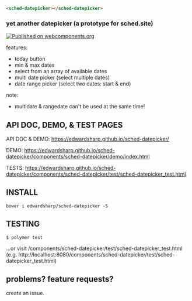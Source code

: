 <!---
```
<custom-element-demo>
  <template>
    <script src="../webcomponentsjs/webcomponents-lite.js"></script>
    <link rel="import" href="../iron-demo-helpers/demo-pages-shared-styles.html">
    <link rel="import" href="../iron-demo-helpers/demo-snippet.html">
    <link rel="import" href="sched-datepicker.html">
    <style is="custom-style" include="demo-pages-shared-styles"></style>
    <next-code-block></next-code-block>
  </template>
</custom-element-demo>
```
-->
```html
<sched-datepicker></sched-datepicker>
```

### yet another datepicker (a prototype for sched.site)

[![Published on webcomponents.org](https://img.shields.io/badge/webcomponents.org-published-blue.svg)](https://www.webcomponents.org/element/edwardsharp/sched-datepicker)

features:
  - today button 
  - min & max dates 
  - select from an array of available dates
  - multi date picker (select multiple dates)
  - date range picker (select two dates: start & end)

note: 
  - multidate & rangedate can't be used at the same time! 


## API DOC, DEMO, & TEST PAGES

API DOC & DEMO: https://edwardsharp.github.io/sched-datepicker/

DEMO: https://edwardsharp.github.io/sched-datepicker/components/sched-datepicker/demo/index.html

TESTS: https://edwardsharp.github.io/sched-datepicker/components/sched-datepicker/test/sched-datepicker_test.html

## INSTALL 

```
bower i edwardsharp/sched-datepicker -S
```

## TESTING

```
$ polymer test
```

...or visit  /components/sched-datepicker/test/sched-datepicker_test.html  (e.g. http://localhost:8080/components/sched-datepicker/test/sched-datepicker_test.html)

## problems? feature requests?

create an issue.
